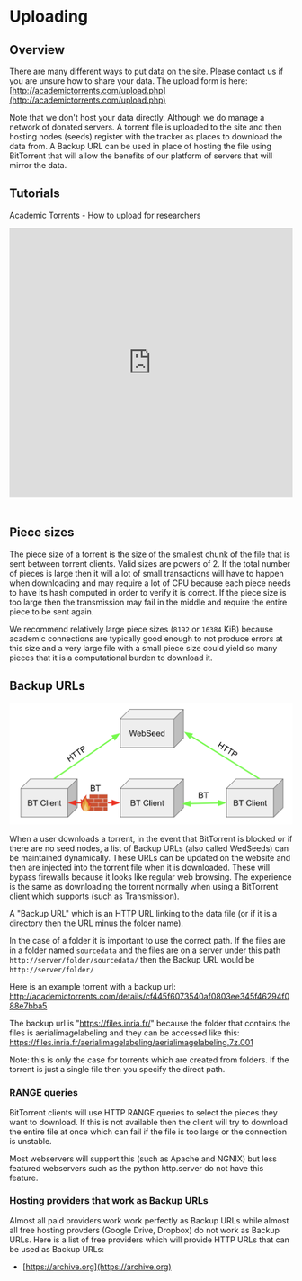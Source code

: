 # Uploading

## Overview

There are many different ways to put data on the site. Please contact us if you are unsure how to share your data. The upload form is here: [http://academictorrents.com/upload.php](http://academictorrents.com/upload.php)

Note that we don't host your data directly. Although we do manage a network of donated servers. A torrent file is uploaded to the site and then hosting nodes (seeds) register with the tracker as places to download the data from. A Backup URL can be used in place of hosting the file using BitTorrent that will allow the benefits of our platform of servers that will mirror the data.

## Tutorials

Academic Torrents - How to upload for researchers

<iframe src="https://www.youtube.com/embed/PVsTwlYxGPo" style="max-width:100%"  width="640" height="480" frameborder=0 allowfullscreen></iframe>
<br><br>

## Piece sizes

The piece size of a torrent is the size of the smallest chunk of the file that is sent between torrent clients. Valid sizes are powers of 2. If the total number of pieces is large then it will a lot of small transactions will have to happen when downloading and may require a lot of CPU because each piece needs to have its hash computed in order to verify it is correct. If the piece size is too large then the transmission may fail in the middle and require the entire piece to be sent again. 

We recommend relatively large piece sizes (`8192` or `16384` KiB) because academic connections are typically good enough to not produce errors at this size and a very large file with a small piece size could yield so many pieces that it is a computational burden to download it.


## Backup URLs

![](_static/img/webseeds.png)

When a user downloads a torrent, in the event that BitTorrent is blocked or if there are no seed nodes, a list of Backup URLs (also called WedSeeds) can be maintained dynamically. These URLs can be updated on the website and then are injected into the torrent file when it is downloaded. These will bypass firewalls because it looks like regular web browsing. The experience is the same as downloading the torrent normally when using a BitTorrent client which supports (such as Transmission).

A "Backup URL" which is an HTTP URL linking to the data file (or if it is a directory then the URL minus the folder name). 

In the case of a folder it is important to use the correct path. If the files are in a folder named `sourcedata` and the files are on a server under this path `http://server/folder/sourcedata/` then the Backup URL would be `http://server/folder/`

Here is an example torrent with a backup url: http://academictorrents.com/details/cf445f6073540af0803ee345f46294f088e7bba5

The backup url is "https://files.inria.fr/" because the folder that contains the files is aerialimagelabeling and they can be accessed like this: https://files.inria.fr/aerialimagelabeling/aerialimagelabeling.7z.001

Note: this is only the case for torrents which are created from folders. If the torrent is just a single file then you specify the direct path.

### RANGE queries

BitTorrent clients will use HTTP RANGE queries to select the pieces they want to download. If this is not available then the client will try to download the entire file at once which can fail if the file is too large or the connection is unstable.

Most webservers will support this (such as Apache and NGNIX) but less featured webservers such as the python http.server do not have this feature.

### Hosting providers that work as Backup URLs

Almost all paid providers work work perfectly as Backup URLs while almost all free hosting provders (Google Drive, Dropbox) do not work as Backup URLs. Here is a list of free providers which will provide HTTP URLs that can be used as Backup URLs:

- [https://archive.org](https://archive.org)






